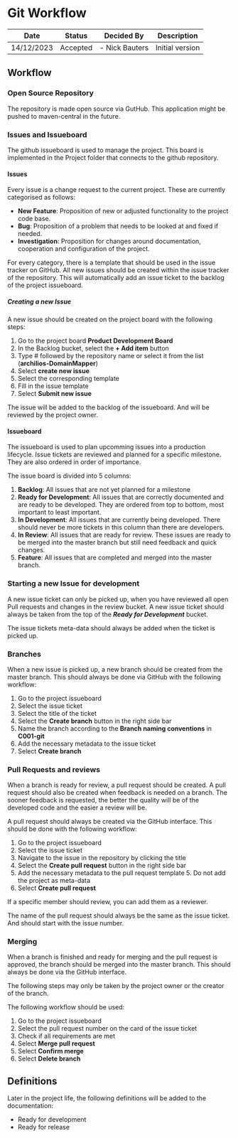 # Git Workflow

| Date       | Status   | Decided By     | Description     |
|------------|----------|----------------|-----------------|
| 14/12/2023 | Accepted | - Nick Bauters | Initial version |

## Workflow

### Open Source Repository

The repository is made open source via GutHub.
This application might be pushed to maven-central in the future.

### Issues and Issueboard

The github issueboard is used to manage the project.
This board is implemented in the Project folder that connects to the github repository.

#### Issues

Every issue is a change request to the current project.
These are currently categorised as follows:

- **New Feature**: Proposition of new or adjusted functionality to the project code base.
- **Bug**: Proposition of a problem that needs to be looked at and fixed if needed.
- **Investigation**: Proposition for changes around documentation, cooperation and configuration of the project.

For every category, there is a template that should be used in the issue tracker on GitHub.
All new issues should be created within the issue tracker of the repository.
This will automatically add an issue ticket to the backlog of the project issueboard.

##### Creating a new Issue

A new issue should be created on the project board with the following steps:

1. Go to the project board **Product Development Board**
2. In the Backlog bucket, select the **+ Add item** button
3. Type # followed by the repository name or select it from the list (**archilios-DomainMapper**)
4. Select **create new issue**
5. Select the corresponding template
6. Fill in the issue template
7. Select **Submit new issue**

The issue will be added to the backlog of the issueboard.
And will be reviewed by the project owner.

#### Issueboard

The issueboard is used to plan upcomming issues into a production lifecycle.
Issue tickets are reviewed and planned for a specific milestone. They are also ordered in order of importance.

The issue board is divided into 5 columns:
1. **Backlog**: All issues that are not yet planned for a milestone
2. **Ready for Development**: All issues that are correctly documented and are ready to be developed. They are ordered from top to bottom, most important to least important.
3. **In Development**: All issues that are currently being developed. There should never be more tickets in this column than there are developers.
4. **In Review**: All issues that are ready for review. These issues are ready to be merged into the master branch but still need feedback and quick changes.
5. **Feature**: All issues that are completed and merged into the master branch.

### Starting a new Issue for development

A new issue ticket can only be picked up, when you have reviewed all open Pull requests and changes in the review bucket.
A new issue ticket should always be taken from the top of the **_Ready for Development_** bucket.

The issue tickets meta-data should always be added when the ticket is picked up.

### Branches

When a new issue is picked up, a new branch should be created from the master branch.
This should always be done via GitHub with the following workflow:
1. Go to the project issueboard
2. Select the issue ticket
2. Select the title of the ticket
2. Select the **Create branch** button in the right side bar
3. Name the branch according to the **Branch naming conventions** in **C001-git**
4. Add the necessary metadata to the issue ticket
4. Select **Create branch**

### Pull Requests and reviews

When a branch is ready for review, a pull request should be created.
A pull request should also be created when feedback is needed on a branch.
The sooner feedback is requested, the better the quality will be of the developed code and the easier a review will be.

A pull request should always be created via the GitHub interface.
This should be done with the following workflow:
1. Go to the project issueboard
2. Select the issue ticket
3. Navigate to the issue in the repository by clicking the title
3. Select the **Create pull request** button in the right side bar
4. Add the necessary metadata to the pull request template
   5. Do not add the project as meta-data
6. Select **Create pull request**

If a specific member should review, you can add them as a reviewer.

The name of the pull request should always be the same as the issue ticket.
And should start with the issue number.

### Merging

When a branch is finished and ready for merging and the pull request is approved, the branch should be merged into the master branch.
This should always be done via the GitHub interface.

The following steps may only be taken by the project owner or the creator of the branch.

The following workflow should be used:
1. Go to the project issueboard
2. Select the pull request number on the card of the issue ticket
3. Check if all requirements are met
4. Select **Merge pull request**
5. Select **Confirm merge**
6. Select **Delete branch**

## Definitions

Later in the project life, the following definitions will be added to the documentation:
- Ready for development
- Ready for release